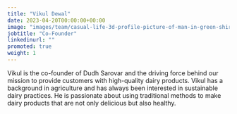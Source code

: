 ```yaml
---
title: "Vikul Dewal"
date: 2023-04-20T00:00:00+00:00
image: "images/team/casual-life-3d-profile-picture-of-man-in-green-shirt-and-orange-hat.png"
jobtitle: "Co-Founder"
linkedinurl: ""
promoted: true
weight: 1
---
```


Vikul is the co-founder of Dudh Sarovar and the driving force behind our mission to provide customers with high-quality dairy products. Vikul has a background in agriculture and has always been interested in sustainable dairy practices. He is passionate about using traditional methods to make dairy products that are not only delicious but also healthy.
